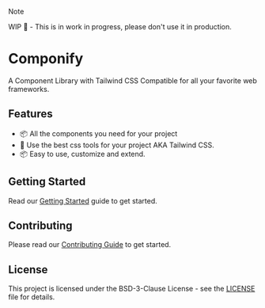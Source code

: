 > [!NOTE]
> WIP 🚧 - This is in work in progress, please don't use it in production.

# Componify
A Component Library with Tailwind CSS Compatible for all your favorite web frameworks. 

## Features
- 📦 All the components you need for your project
- 💅 Use the best css tools for your project AKA Tailwind CSS.
- 📦 Easy to use, customize and extend.


## Getting Started

Read our [Getting Started](https://componify.github.io/getting-started) guide to get started.

## Contributing

Please read our [Contributing Guide](https://github.com/componify/componify/blob/main/CONTRIBUTING.md) to get started.


## License

This project is licensed under the BSD-3-Clause License - see the [LICENSE](https://github.com/componify/componify/blob/main/LICENSE) file for details.